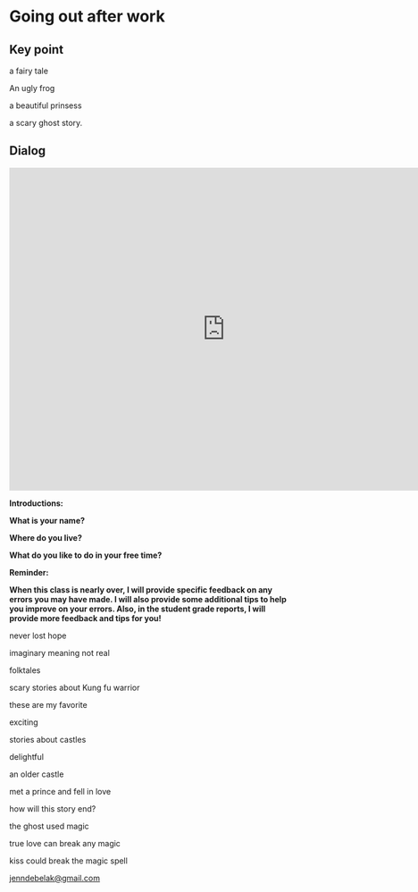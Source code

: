 # Going out after work

## Key point

a fairy tale

An ugly frog

a beautiful prinsess

a scary ghost story.

## Dialog

<iframe name="easyXDM_default5310_provider" id="easyXDM_default5310_provider" src="https://cns.ef-cdn.com/Juno/EvcContent/90/85/Telling_a_story/index.html?api_v=0.0.13&amp;accessKey=dff6bdea-7ac1-43f4-913e-492d53c808fb&amp;attendanceToken=7c72d229-385e-4201-bb77-637eab006ba5&amp;xdm_e=https%3A%2F%2Fevc.ef.com.cn&amp;xdm_c=default5310&amp;xdm_p=1" frameborder="0" style="box-sizing: border-box; width: 770.656px; height: 578px;"></iframe>

**Introductions:**

**What is your name?**

**Where do you live?**

**What do you like to do in your free time?**

 

 

**Reminder:**

**When this class is nearly over, I will provide specific feedback on any errors you may have made. I will also provide some additional tips to help you improve on your errors. Also, in the student grade reports, I will provide more feedback and tips for you!** 



never lost hope 



imaginary  meaning not real

folktales



scary stories about Kung fu  warrior

these are my favorite

exciting

stories about castles

delightful

an older castle

met a prince and fell in love



how will this story end?

the ghost used magic



true love can break any magic



kiss could break the magic spell



jenndebelak@gmail.com